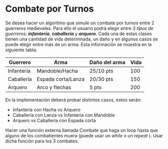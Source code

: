 # Combate por Turnos
Se desea hacer un algoritmo que simule un combate por turnos entre 2 guerreros medievales. 
Para ello el usuario podrá elegir entre *3 tipos de guerreros*: ***infantería***, ***caballería*** y ***arquero***. 
Cada una de estas clases tienen una cantidad de vida determinada, un daño y en algunos casos se puede elegir entre más de un arma. 
Esta información se muestra en la siguiente tabla:

Guerrero   | Arma               | Daño del arma | Vida
---|---|---|---
Infantería | Mandoble/Hacha     | 25/10 pts     | 100
Caballería | Espada corta/Lanza |20/30 pts      | 150
Arquero    | Arco y flechas     |5 pts          | 200

En la implementación deberá probar distintos casos, estos serán:
* Infantería con Hacha vs Arquero
* Caballería con Lanza vs Infantería con Mandoble
* Arquero vs Caballería con Espada corta

Hacer una función externa llamada Combate que haga un loop hasta que alguno de los combatientes muera (puede usar un *while* o un *repeat*
). 
Usar dicha función para los 3 combates.
